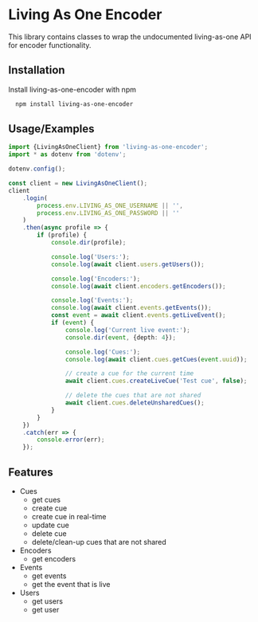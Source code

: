 # Living As One Encoder

This library contains classes to wrap the undocumented living-as-one API for encoder functionality.

## Installation

Install living-as-one-encoder with npm

```bash
  npm install living-as-one-encoder
```

## Usage/Examples

```typescript
import {LivingAsOneClient} from 'living-as-one-encoder';
import * as dotenv from 'dotenv';

dotenv.config();

const client = new LivingAsOneClient();
client
    .login(
        process.env.LIVING_AS_ONE_USERNAME || '',
        process.env.LIVING_AS_ONE_PASSWORD || ''
    )
    .then(async profile => {
        if (profile) {
            console.dir(profile);

            console.log('Users:');
            console.log(await client.users.getUsers());

            console.log('Encoders:');
            console.log(await client.encoders.getEncoders());

            console.log('Events:');
            console.log(await client.events.getEvents());
            const event = await client.events.getLiveEvent();
            if (event) {
                console.log('Current live event:');
                console.dir(event, {depth: 4});

                console.log('Cues:');
                console.log(await client.cues.getCues(event.uuid));

                // create a cue for the current time
                await client.cues.createLiveCue('Test cue', false);

                // delete the cues that are not shared
                await client.cues.deleteUnsharedCues();
            }
        }
    })
    .catch(err => {
        console.error(err);
    });
```

## Features

- Cues
    - get cues
    - create cue
    - create cue in real-time
    - update cue
    - delete cue
    - delete/clean-up cues that are not shared
- Encoders
    - get encoders
- Events
    - get events
    - get the event that is live
- Users
    - get users
    - get user
